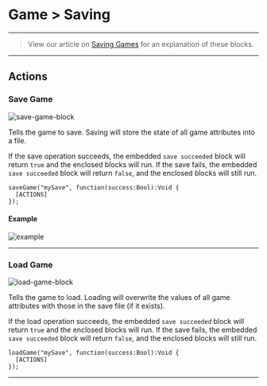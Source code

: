 # Game > Saving

***

> View our article on [Saving Games](http://www.stencyl.com/help/view/saving-and-loading-games/) for an explanation of these blocks.

***

## Actions

### <a name="save-game"></a> Save Game

![save-game-block](http://static.stencyl.com/pedia2/block-images/8%20-%20Game/1%20-%20Saving/save-game.png)

Tells the game to save. Saving will store the state of all game attributes into a file.

If the save operation succeeds, the embedded `save succeeded` block will return `true` and the enclosed blocks will run. If the save fails, the embedded `save succeeded` block will return `false`, and the enclosed blocks will still run.

```
saveGame("mySave", function(success:Bool):Void {
  [ACTIONS]
});
```

#### Example

![example](https://raw.githubusercontent.com/Stencyl/stencylpedia/master/chapter-5/images/saving-2.png)

***

### <a name="load-game"></a> Load Game

![load-game-block](http://static.stencyl.com/pedia2/block-images/8%20-%20Game/1%20-%20Saving/load-game.png)

Tells the game to load. Loading will overwrite the values of all game attributes with those in the save file (if it exists).

If the load operation succeeds, the embedded `save succeeded` block will return `true` and the enclosed blocks will run. If the save fails, the embedded `save succeeded` block will return `false`, and the enclosed blocks will still run.

```
loadGame("mySave", function(success:Bool):Void {
  [ACTIONS]
});
```

***
